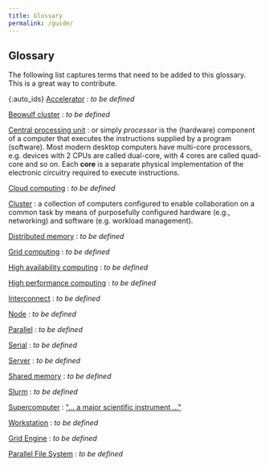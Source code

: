 ```yaml
---
title: Glossary
permalink: /guide/
---
```


## Glossary

The following list captures terms that need to be added to this glossary. This
is a great way to contribute.

{:auto\_ids}
[Accelerator](https://en.wikipedia.org/wiki/Hardware_acceleration)
:    *to be defined*

[Beowulf cluster](https://en.wikipedia.org/wiki/Beowulf_cluster)
:    *to be defined*

[Central processing unit](https://en.wikipedia.org/wiki/CPU)
:     or simply *processor* is the (hardware) component of a computer that
executes the instructions supplied by a program (software). Most modern
desktop computers have multi-core processors, e.g. devices with 2 CPUs
are called dual-core, with 4 cores are called quad-core and so on. Each
**core** is a separate physical implementation of the electronic
circuitry required to execute instructions.

[Cloud computing](https://en.wikipedia.org/wiki/Cloud_computing)
:    *to be defined*

[Cluster](https://en.wikipedia.org/wiki/Computer_cluster)
:     a collection of computers configured to enable collaboration on a common
task by means of purposefully configured hardware (e.g., networking)
and software (e.g. workload management).

[Distributed memory](https://en.wikipedia.org/wiki/Distributed_memory)
:    *to be defined*

[Grid computing](https://en.wikipedia.org/wiki/Grid_computing)
:    *to be defined*

[High availability computing](https://en.wikipedia.org/wiki/High_availability)
:    *to be defined*

[High performance computing](https://en.wikipedia.org/wiki/Supercomputer)
:    *to be defined*

[Interconnect](https://en.wikipedia.org/wiki/Supercomputer_architecture)
:    *to be defined*

[Node](https://en.wikipedia.org/wiki/Node_\(computer_science\))
:    *to be defined*

[Parallel](https://en.wikipedia.org/wiki/Parallel_computing)
:    *to be defined*

[Serial](https://en.wikipedia.org/wiki/Serial_computer)
:    *to be defined*

[Server](https://en.wikipedia.org/wiki/Server_\(computing\))
:    *to be defined*

[Shared memory](https://en.wikipedia.org/wiki/Shared_memory)
:    *to be defined*

[Slurm](https://en.wikipedia.org/wiki/Slurm_Workload_Manager)
:    *to be defined*

[Supercomputer](https://en.wikipedia.org/wiki/Supercomputer)
:    ["... a major scientific instrument ..."](https://www.hpcnotes.com/2015/10/essential-analogies-for-hpc-advocate.html)

[Workstation](https://en.wikipedia.org/wiki/Workstation)
:    *to be defined*

[Grid Engine](https://en.wikipedia.org/wiki/Oracle_Grid_Engine)
:    *to be defined*

[Parallel File System](https://en.wikipedia.org/wiki/Distributed_file_systems)
:    *to be defined*



